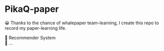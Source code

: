 # PikaQ-paper

😀 Thanks to the chance of whalepaper team-learning, I create this repo to record my paper-learning life. 


📂 Recommender System<br/>
📂 ...
